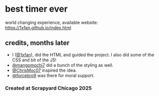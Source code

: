 # best timer ever
world changing experience, available website:
https://1xfan.github.io/index.html
## credits, months later
* I ([@1xfan](https://github.com/1xfan)), did the HTML and guided the project. I also did some of the CSS and bit of the JS!
* [@mangomochi7](https://github.com/mangomochi7) did a bunch of the styling as well.
* [@ChrisMoc07](https://github.com/ChrisMoc07) inspired the idea.
* [@forcebro9](https://github.com/forcebro9) was there for moral support.

### Created at Scrapyard Chicago 2025

